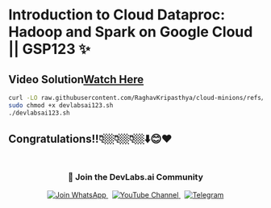 # Introduction to Cloud Dataproc: Hadoop and Spark on Google Cloud || GSP123 ✨
## Video Solution[Watch Here](https://youtu.be/zB0E74ux_ew)

```bash
curl -LO raw.githubusercontent.com/RaghavKripasthya/cloud-minions/refs/heads/main/Introduction%20to%20Cloud%20Dataproc%20Hadoop%20and%20Spark%20on%20Google%20Cloud/devlabsai123.sh
sudo chmod +x devlabsai123.sh
./devlabsai123.sh
```
</div>

## Congratulations!!👇🏼👇🏼👇🏼⬇️😊❤️

<div align="center" style="padding: 5px;">
  <h3>📱 Join the DevLabs.ai Community</h3>
  
  <a href="https://chat.whatsapp.com/BeGG0HXiM469i3WFMgm4qs">
    <img src="https://img.shields.io/badge/Join_WhatsApp-25D366?style=for-the-badge&logo=whatsapp&logoColor=white" alt="Join WhatsApp">
  </a>
  &nbsp;
  <a href="https://www.youtube.com/channel/UCVFPYmP2CZvVmICxw7YHT8A">
    <img src="https://img.shields.io/badge/Subscribe-Devlabs%20ai-FF0000?style=for-the-badge&logo=youtube&logoColor=white" alt="YouTube Channel">
  </a>
  &nbsp;
  <a href="https://t.me/DevLabsai">
    <img src="https://img.shields.io/badge/DevLabsai-chats%20&Updates-0077B5?style=for-the-badge&logo=Telegram&logoColor=white" alt="Telegram">
</a>


</div>

